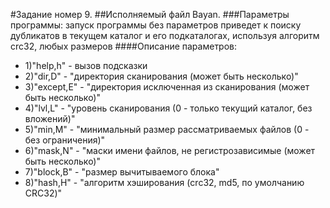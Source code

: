 ﻿#Задание номер 9. 
##Исполняемый файл Bayan. 
###Параметры программы: 
запуск программы без параметров приведет к поиску дубликатов в текущем каталог и его подкаталогах, используя алгоритм crc32, любых размеров 
####Описание параметров: 
* 1)"help,h" - вызов подсказки 
* 2)"dir,D" - "директория сканирования (может быть несколько)" 
* 3)"except,E" - "директория исключенная из сканирования (может быть несколько)" 
* 4)"lvl,L" - "уровень сканирования (0 - только текущий каталог, без вложений)" 
* 5)"min,M" - "минимальный размер рассматриваемых файлов (0 - без ограничения)" 
* 6)"mask,N" - "маски имени файлов, не регистрозависимые (может быть несколько)" 
* 7)"block,B" - "размер вычитываемого блока" 
* 8)"hash,H" - "алгоритм хэширования (crc32, md5, по умолчанию CRC32)"